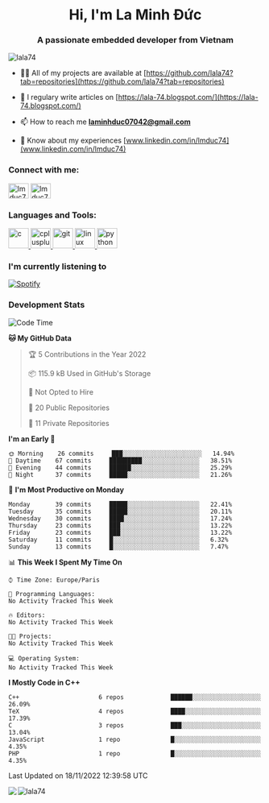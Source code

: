 <h1 align="center">Hi, I'm La Minh Đức</h1>
<h3 align="center">A passionate embedded developer from Vietnam</h3>

<p align="left"> <img src="https://komarev.com/ghpvc/?username=lala74&label=Profile%20views&color=0e75b6&style=flat"
                alt="lala74" /> </p>

- 👨‍💻 All of my projects are available at
[https://github.com/lala74?tab=repositories](https://github.com/lala74?tab=repositories)

- 📝 I regulary write articles on [https://lala-74.blogspot.com/](https://lala-74.blogspot.com/)

- 📫 How to reach me **laminhduc07042@gmail.com**

- 📄 Know about my experiences [www.linkedin.com/in/lmduc74](www.linkedin.com/in/lmduc74)

### Connect with me:
<p align="left">
        <a href="https://linkedin.com/in/lmduc74" target="blank"><img align="center"
                        src="https://cdn.jsdelivr.net/npm/simple-icons@3.0.1/icons/linkedin.svg" alt="lmduc74"
                        height="30" width="40" /></a>
        <a href="https://fb.com/lmduc74" target="blank"><img align="center"
                        src="https://cdn.jsdelivr.net/npm/simple-icons@3.0.1/icons/facebook.svg" alt="lmduc74"
                        height="30" width="40" /></a>
</p>

### Languages and Tools:
<p align="left"> <a href="https://www.cprogramming.com/" target="_blank"> <img
                        src="https://devicons.github.io/devicon/devicon.git/icons/c/c-original.svg" alt="c" width="40"
                        height="40" /> </a> <a href="https://www.w3schools.com/cpp/" target="_blank"> <img
                        src="https://devicons.github.io/devicon/devicon.git/icons/cplusplus/cplusplus-original.svg"
                        alt="cplusplus" width="40" height="40" /> </a> <a href="https://git-scm.com/" target="_blank">
                <img src="https://www.vectorlogo.zone/logos/git-scm/git-scm-icon.svg" alt="git" width="40"
                        height="40" /> </a> <a href="https://www.linux.org/" target="_blank"> <img
                        src="https://devicons.github.io/devicon/devicon.git/icons/linux/linux-original.svg" alt="linux"
                        width="40" height="40" /> </a> <a href="https://www.python.org" target="_blank"> <img
                        src="https://devicons.github.io/devicon/devicon.git/icons/python/python-original.svg"
                        alt="python" width="40" height="40" /> </a> </p>

### I'm currently listening to
[![Spotify](https://spotify-playing-git-master.lala74.vercel.app/api/spotify)](https://open.spotify.com/user/nrjaez36fdyqfexa07wju067g)


### Development Stats
<!--START_SECTION:waka-->
![Code Time](http://img.shields.io/badge/Code%20Time-126%20hrs%202%20mins-blue)

**🐱 My GitHub Data** 

> 🏆 5 Contributions in the Year 2022
 > 
> 📦 115.9 kB Used in GitHub's Storage 
 > 
> 🚫 Not Opted to Hire
 > 
> 📜 20 Public Repositories 
 > 
> 🔑 11 Private Repositories  
 > 
**I'm an Early 🐤** 

```text
🌞 Morning    26 commits     ███░░░░░░░░░░░░░░░░░░░░░░   14.94% 
🌆 Daytime    67 commits     █████████░░░░░░░░░░░░░░░░   38.51% 
🌃 Evening    44 commits     ██████░░░░░░░░░░░░░░░░░░░   25.29% 
🌙 Night      37 commits     █████░░░░░░░░░░░░░░░░░░░░   21.26%

```
📅 **I'm Most Productive on Monday** 

```text
Monday       39 commits     █████░░░░░░░░░░░░░░░░░░░░   22.41% 
Tuesday      35 commits     █████░░░░░░░░░░░░░░░░░░░░   20.11% 
Wednesday    30 commits     ████░░░░░░░░░░░░░░░░░░░░░   17.24% 
Thursday     23 commits     ███░░░░░░░░░░░░░░░░░░░░░░   13.22% 
Friday       23 commits     ███░░░░░░░░░░░░░░░░░░░░░░   13.22% 
Saturday     11 commits     █░░░░░░░░░░░░░░░░░░░░░░░░   6.32% 
Sunday       13 commits     █░░░░░░░░░░░░░░░░░░░░░░░░   7.47%

```


📊 **This Week I Spent My Time On** 

```text
⌚︎ Time Zone: Europe/Paris

💬 Programming Languages: 
No Activity Tracked This Week

🔥 Editors: 
No Activity Tracked This Week

🐱‍💻 Projects: 
No Activity Tracked This Week

💻 Operating System: 
No Activity Tracked This Week

```

**I Mostly Code in C++** 

```text
C++                      6 repos             ██████░░░░░░░░░░░░░░░░░░░   26.09% 
TeX                      4 repos             ████░░░░░░░░░░░░░░░░░░░░░   17.39% 
C                        3 repos             ███░░░░░░░░░░░░░░░░░░░░░░   13.04% 
JavaScript               1 repo              █░░░░░░░░░░░░░░░░░░░░░░░░   4.35% 
PHP                      1 repo              █░░░░░░░░░░░░░░░░░░░░░░░░   4.35%

```



 Last Updated on 18/11/2022 12:39:58 UTC
<!--END_SECTION:waka-->


<img align="left" src="https://github-readme-stats-chi-rust.vercel.app/api?username=lala74&show_icons=true&hide_border=true" /> 

<img align="left"
src="https://github-readme-stats.vercel.app/api/top-langs?username=lala74&show_icons=true&locale=en&layout=compact&hide_border=true" alt="lala74" />  
